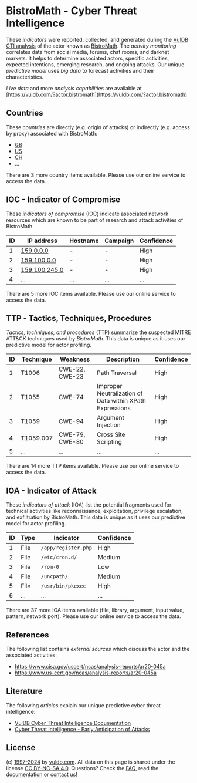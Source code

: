 # BistroMath - Cyber Threat Intelligence

These _indicators_ were reported, collected, and generated during the [VulDB CTI analysis](https://vuldb.com/?kb.cti) of the actor known as [BistroMath](https://vuldb.com/?actor.bistromath). The _activity monitoring_ correlates data from social media, forums, chat rooms, and darknet markets. It helps to determine associated actors, specific activities, expected intentions, emerging research, and ongoing attacks. Our unique _predictive model_ uses _big data_ to forecast activities and their characteristics.

_Live data_ and more _analysis capabilities_ are available at [https://vuldb.com/?actor.bistromath](https://vuldb.com/?actor.bistromath)

## Countries

These _countries_ are directly (e.g. origin of attacks) or indirectly (e.g. access by proxy) associated with BistroMath:

* [GB](https://vuldb.com/?country.gb)
* [US](https://vuldb.com/?country.us)
* [CH](https://vuldb.com/?country.ch)
* ...

There are 3 more country items available. Please use our online service to access the data.

## IOC - Indicator of Compromise

These _indicators of compromise_ (IOC) indicate associated network resources which are known to be part of research and attack activities of BistroMath.

ID | IP address | Hostname | Campaign | Confidence
-- | ---------- | -------- | -------- | ----------
1 | [159.0.0.0](https://vuldb.com/?ip.159.0.0.0) | - | - | High
2 | [159.100.0.0](https://vuldb.com/?ip.159.100.0.0) | - | - | High
3 | [159.100.245.0](https://vuldb.com/?ip.159.100.245.0) | - | - | High
4 | ... | ... | ... | ...

There are 5 more IOC items available. Please use our online service to access the data.

## TTP - Tactics, Techniques, Procedures

_Tactics, techniques, and procedures_ (TTP) summarize the suspected MITRE ATT&CK techniques used by _BistroMath_. This data is unique as it uses our predictive model for actor profiling.

ID | Technique | Weakness | Description | Confidence
-- | --------- | -------- | ----------- | ----------
1 | T1006 | CWE-22, CWE-23 | Path Traversal | High
2 | T1055 | CWE-74 | Improper Neutralization of Data within XPath Expressions | High
3 | T1059 | CWE-94 | Argument Injection | High
4 | T1059.007 | CWE-79, CWE-80 | Cross Site Scripting | High
5 | ... | ... | ... | ...

There are 14 more TTP items available. Please use our online service to access the data.

## IOA - Indicator of Attack

These _indicators of attack_ (IOA) list the potential fragments used for technical activities like reconnaissance, exploitation, privilege escalation, and exfiltration by BistroMath. This data is unique as it uses our predictive model for actor profiling.

ID | Type | Indicator | Confidence
-- | ---- | --------- | ----------
1 | File | `/app/register.php` | High
2 | File | `/etc/cron.d/` | Medium
3 | File | `/rom-0` | Low
4 | File | `/uncpath/` | Medium
5 | File | `/usr/bin/pkexec` | High
6 | ... | ... | ...

There are 37 more IOA items available (file, library, argument, input value, pattern, network port). Please use our online service to access the data.

## References

The following list contains _external sources_ which discuss the actor and the associated activities:

* https://www.cisa.gov/uscert/ncas/analysis-reports/ar20-045a
* https://www.us-cert.gov/ncas/analysis-reports/ar20-045a

## Literature

The following _articles_ explain our unique predictive cyber threat intelligence:

* [VulDB Cyber Threat Intelligence Documentation](https://vuldb.com/?kb.cti)
* [Cyber Threat Intelligence - Early Anticipation of Attacks](https://www.scip.ch/en/?labs.20201022)

## License

(c) [1997-2024](https://vuldb.com/?kb.changelog) by [vuldb.com](https://vuldb.com/?kb.about). All data on this page is shared under the license [CC BY-NC-SA 4.0](https://creativecommons.org/licenses/by-nc-sa/4.0/). Questions? Check the [FAQ](https://vuldb.com/?kb.faq), read the [documentation](https://vuldb.com/?kb) or [contact us](https://vuldb.com/?contact)!

